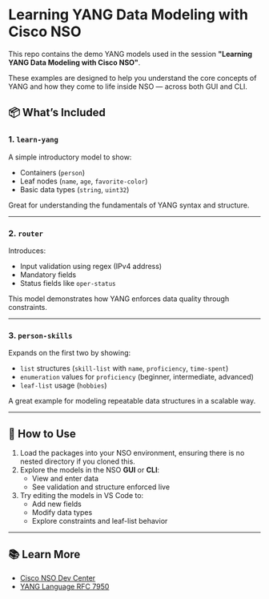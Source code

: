 # Learning YANG Data Modeling with Cisco NSO

This repo contains the demo YANG models used in the session **"Learning YANG Data Modeling with Cisco NSO"**.

These examples are designed to help you understand the core concepts of YANG and how they come to life inside NSO — across both GUI and CLI.

## 📦 What’s Included

### 1. `learn-yang`
A simple introductory model to show:
- Containers (`person`)
- Leaf nodes (`name`, `age`, `favorite-color`)
- Basic data types (`string`, `uint32`)

Great for understanding the fundamentals of YANG syntax and structure.

---

### 2. `router`
Introduces:
- Input validation using regex (IPv4 address)
- Mandatory fields
- Status fields like `oper-status`

This model demonstrates how YANG enforces data quality through constraints.

---

### 3. `person-skills`
Expands on the first two by showing:
- `list` structures (`skill-list` with `name`, `proficiency`, `time-spent`)
- `enumeration` values for `proficiency` (beginner, intermediate, advanced)
- `leaf-list` usage (`hobbies`)

A great example for modeling repeatable data structures in a scalable way.

---

## 🔧 How to Use

1. Load the packages into your NSO environment, ensuring there is no nested directory if you cloned this. 
2. Explore the models in the NSO **GUI** or **CLI**:
   - View and enter data
   - See validation and structure enforced live
3. Try editing the models in VS Code to:
   - Add new fields
   - Modify data types
   - Explore constraints and leaf-list behavior

---

## 📚 Learn More

- [Cisco NSO Dev Center](https://developer.cisco.com/nso/)
- [YANG Language RFC 7950](https://datatracker.ietf.org/doc/html/rfc7950)

